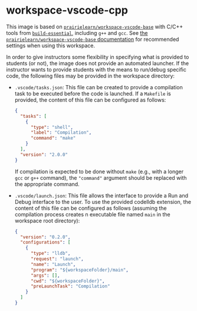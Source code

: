 # workspace-vscode-cpp

This image is based on [`prairielearn/workspace-vscode-base`](../vscode-base) with C/C++ tools from [`build-essential`](https://packages.ubuntu.com/noble/build-essential), including `g++` and `gcc`. See [the `prairielearn/workspace-vscode-base` documentation](../vscode-base/README.md) for recommended settings when using this workspace.

In order to give instructors some flexibility in specifying what is provided to students (or not), the image does not provide an automated launcher. If the instructor wants to provide students with the means to run/debug specific code, the following files may be provided in the workspace directory:

- `.vscode/tasks.json`: This file can be created to provide a compilation task to be executed before the code is launched. If a `Makefile` is provided, the content of this file can be configured as follows:

  ```json
  {
    "tasks": [
      {
        "type": "shell",
        "label": "Compilation",
        "command": "make"
      }
    ],
    "version": "2.0.0"
  }
  ```

  If compilation is expected to be done without `make` (e.g., with a longer `gcc` or `g++` command), the `"command"` argument should be replaced with the appropriate command.

- `.vscode/launch.json`: This file allows the interface to provide a Run and Debug interface to the user. To use the provided codelldb extension, the content of this file can be configured as follows (assuming the compilation process creates n executable file named `main` in the workspace root directory):

  ```json
  {
    "version": "0.2.0",
    "configurations": [
      {
        "type": "lldb",
        "request": "launch",
        "name": "Launch",
        "program": "${workspaceFolder}/main",
        "args": [],
        "cwd": "${workspaceFolder}",
        "preLaunchTask": "Compilation"
      }
    ]
  }
  ```

